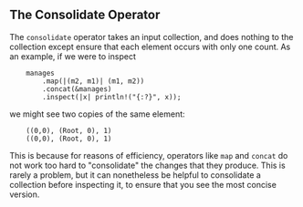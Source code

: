 ## The Consolidate Operator

The `consolidate` operator takes an input collection, and does nothing to the collection except ensure that each element occurs with only one count. As an example, if we were to inspect

```rust,no_run
    manages
        .map(|(m2, m1)| (m1, m2))
        .concat(&manages)
        .inspect(|x| println!("{:?}", x));
```

we might see two copies of the same element:

        ((0,0), (Root, 0), 1)
        ((0,0), (Root, 0), 1)

This is because for reasons of efficiency, operators like `map` and `concat` do not work too hard to "consolidate" the changes that they produce. This is rarely a problem, but it can nonetheless be helpful to consolidate a collection before inspecting it, to ensure that you see the most concise version.